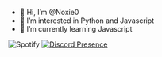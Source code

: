 - 👋 Hi, I’m @Noxie0
- 👀 I’m interested in Python and Javascript
- 🌱 I’m currently learning Javascript

![Spotify](https://spotify-recently-played-readme.vercel.app/api?user=csa777)
[![Discord Presence](https://lanyard.cnrad.dev/api/335010911150407681)](https://discord.com/users/335010911150407681)
